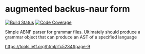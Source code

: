 # augmented backus-naur form

[![Build Status](https://travis-ci.com/steve-thousand/abnf-ts.svg?branch=main)](https://travis-ci.com/steve-thousand/abnf-ts)
[![Code Coverage](https://img.shields.io/codecov/c/github/steve-thousand/abnf-ts)](https://img.shields.io/codecov/c/github/steve-thousand/abnf-ts)

Simple ABNF parser for grammar files. Ultimately should produce a grammar object that can produce an AST of a specified language

<https://tools.ietf.org/html/rfc5234#page-9>
